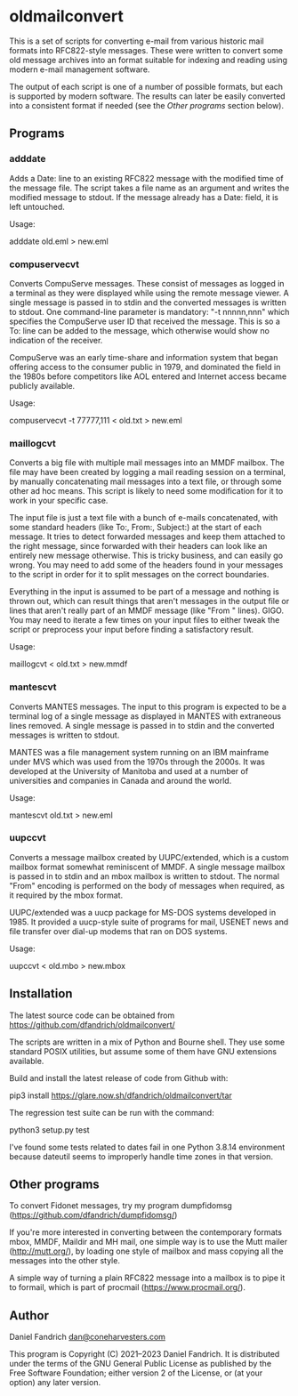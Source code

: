 # oldmailconvert

This is a set of scripts for converting e-mail from various historic mail
formats into RFC822-style messages.  These were written to convert some old
message archives into an format suitable for indexing and reading using modern
e-mail management software.

The output of each script is one of a number of possible formats, but each is
supported by modern software. The results can later be easily converted into
a consistent format if needed (see the *Other programs* section below).

## Programs

### adddate

Adds a Date: line to an existing RFC822 message with the modified time of the
message file. The script takes a file name as an argument and writes the
modified message to stdout. If the message already has a Date: field, it is
left untouched.

Usage:

  adddate old.eml > new.eml

### compuservecvt

Converts CompuServe messages. These consist of messages as logged in a terminal
as they were displayed while using the remote message viewer.  A single message
is passed in to stdin and the converted messages is written to stdout. One
command-line parameter is mandatory: "-t nnnnn,nnn" which specifies the
CompuServe user ID that received the message. This is so a To: line can be
added to the message, which otherwise would show no indication of the receiver.

CompuServe was an early time-share and information system that began offering
access to the consumer public in 1979, and dominated the field in the 1980s
before competitors like AOL entered and Internet access became publicly
available.

Usage:

  compuservecvt -t 77777,111 < old.txt > new.eml

### maillogcvt

Converts a big file with multiple mail messages into an MMDF mailbox. The file
may have been created by logging a mail reading session on a terminal, by
manually concatenating mail messages into a text file, or through some other ad
hoc means.  This script is likely to need some modification for it to work in
your specific case.

The input file is just a text file with a bunch of e-mails concatenated,
with some standard headers (like To:, From:, Subject:) at the start of each
message. It tries to detect forwarded messages and keep them attached to the
right message, since forwarded with their headers can look like an entirely new
message otherwise.  This is tricky business, and can easily go wrong. You may
need to add some of the headers found in your messages to the script in order
for it to split messages on the correct boundaries.

Everything in the input is assumed to be part of a message and nothing is
thrown out, which can result things that aren't messages in the output file or
lines that aren't really part of an MMDF message (like "From " lines). GIGO.
You may need to iterate a few times on your input files to either tweak the
script or preprocess your input before finding a satisfactory result.

Usage:

  maillogcvt < old.txt > new.mmdf

### mantescvt

Converts MANTES messages.  The input to this program is expected to be a
terminal log of a single message as displayed in MANTES with extraneous lines
removed.  A single message is passed in to stdin and the converted messages is
written to stdout.

MANTES was a file management system running on an IBM mainframe under MVS which
was used from the 1970s through the 2000s. It was developed at the University
of Manitoba and used at a number of universities and companies in Canada and
around the world.

Usage:

  mantescvt old.txt > new.eml

### uupccvt

Converts a message mailbox created by UUPC/extended, which is a custom mailbox
format somewhat reminiscent of MMDF.  A single message mailbox is passed in to
stdin and an mbox mailbox is written to stdout.  The normal "From" encoding is
performed on the body of messages when required, as it required by the mbox
format.

UUPC/extended was a uucp package for MS-DOS systems developed in 1985. It
provided a uucp-style suite of programs for mail, USENET news and file transfer
over dial-up modems that ran on DOS systems.

Usage:

  uupccvt < old.mbo > new.mbox

## Installation

The latest source code can be obtained from
https://github.com/dfandrich/oldmailconvert/

The scripts are written in a mix of Python and Bourne shell. They use some
standard POSIX utilities, but assume some of them have GNU extensions
available.

Build and install the latest release of code from Github with:

  pip3 install https://glare.now.sh/dfandrich/oldmailconvert/tar

The regression test suite can be run with the command:

  python3 setup.py test

I've found some tests related to dates fail in one Python 3.8.14 environment
because dateutil seems to improperly handle time zones in that version.

## Other programs

To convert Fidonet messages, try my program dumpfidomsg
(https://github.com/dfandrich/dumpfidomsg/)

If you're more interested in converting between the contemporary formats mbox,
MMDF, Maildir and MH mail, one simple way is to use the Mutt mailer
(http://mutt.org/), by loading one style of mailbox and mass copying all the
messages into the other style.

A simple way of turning a plain RFC822 message into a mailbox is to pipe it to
formail, which is part of procmail (https://www.procmail.org/).

## Author

Daniel Fandrich <dan@coneharvesters.com>

This program is Copyright (C) 2021–2023 Daniel Fandrich. It is distributed under the
terms of the GNU General Public License as published by the Free Software
Foundation; either version 2 of the License, or (at your option) any later
version.
